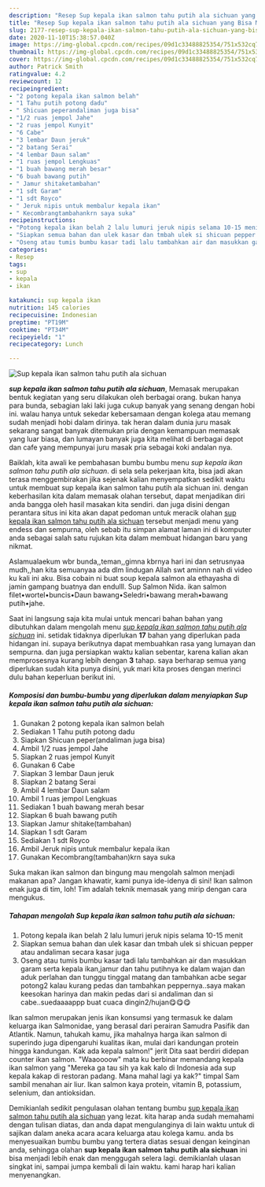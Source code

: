 ```yaml
---
description: "Resep Sup kepala ikan salmon tahu putih ala sichuan yang Bisa Manjain Lidah"
title: "Resep Sup kepala ikan salmon tahu putih ala sichuan yang Bisa Manjain Lidah"
slug: 2177-resep-sup-kepala-ikan-salmon-tahu-putih-ala-sichuan-yang-bisa-manjain-lidah
date: 2020-11-10T15:38:57.040Z
image: https://img-global.cpcdn.com/recipes/09d1c33488825354/751x532cq70/sup-kepala-ikan-salmon-tahu-putih-ala-sichuan-foto-resep-utama.jpg
thumbnail: https://img-global.cpcdn.com/recipes/09d1c33488825354/751x532cq70/sup-kepala-ikan-salmon-tahu-putih-ala-sichuan-foto-resep-utama.jpg
cover: https://img-global.cpcdn.com/recipes/09d1c33488825354/751x532cq70/sup-kepala-ikan-salmon-tahu-putih-ala-sichuan-foto-resep-utama.jpg
author: Patrick Smith
ratingvalue: 4.2
reviewcount: 12
recipeingredient:
- "2 potong kepala ikan salmon belah"
- "1 Tahu putih potong dadu"
- " Shicuan peperandaliman juga bisa"
- "1/2 ruas jempol Jahe"
- "2 ruas jempol Kunyit"
- "6 Cabe"
- "3 lembar Daun jeruk"
- "2 batang Serai"
- "4 lembar Daun salam"
- "1 ruas jempol Lengkuas"
- "1 buah bawang merah besar"
- "6 buah bawang putih"
- " Jamur shitaketambahan"
- "1 sdt Garam"
- "1 sdt Royco"
- " Jeruk nipis untuk membalur kepala ikan"
- " Kecombrangtambahankrn saya suka"
recipeinstructions:
- "Potong kepala ikan belah 2 lalu lumuri jeruk nipis selama 10-15 menit"
- "Siapkan semua bahan dan ulek kasar dan tmbah ulek si shicuan pepper atau andaliman secara kasar juga"
- "Oseng atau tumis bumbu kasar tadi lalu tambahkan air dan masukkan garam serta kepala ikan,jamur dan tahu putihnya ke dalam wajan dan aduk perlahan dan tunggu tinggal matang dan tambahkan acbe segar potong2 kalau kurang pedas dan tambahkan peppernya..saya makan keesokan harinya dan makin pedas dari si andaliman dan si cabe..suedaaaappp buat cuaca dingin2/hujan😋😋😋"
categories:
- Resep
tags:
- sup
- kepala
- ikan

katakunci: sup kepala ikan 
nutrition: 145 calories
recipecuisine: Indonesian
preptime: "PT19M"
cooktime: "PT34M"
recipeyield: "1"
recipecategory: Lunch

---
```



![Sup kepala ikan salmon tahu putih ala sichuan](https://img-global.cpcdn.com/recipes/09d1c33488825354/751x532cq70/sup-kepala-ikan-salmon-tahu-putih-ala-sichuan-foto-resep-utama.jpg)

<b><i>sup kepala ikan salmon tahu putih ala sichuan</i></b>, Memasak merupakan bentuk kegiatan yang seru dilakukan oleh berbagai orang. bukan hanya para bunda, sebagian laki laki juga cukup banyak yang senang dengan hobi ini. walau hanya untuk sekedar kebersamaan dengan kolega atau memang sudah menjadi hobi dalam dirinya. tak heran dalam dunia juru masak sekarang sangat banyak ditemukan pria dengan kemampuan memasak yang luar biasa, dan lumayan banyak juga kita melihat di berbagai depot dan cafe yang mempunyai juru masak pria sebagai koki andalan nya.

Baiklah, kita awali ke pembahasan bumbu bumbu menu <i>sup kepala ikan salmon tahu putih ala sichuan</i>. di sela sela pekerjaan kita, bisa jadi akan terasa menggembirakan jika sejenak kalian menyempatkan sedikit waktu untuk membuat sup kepala ikan salmon tahu putih ala sichuan ini. dengan keberhasilan kita dalam memasak olahan tersebut, dapat menjadikan diri anda bangga oleh hasil masakan kita sendiri. dan juga disini dengan perantara situs ini kita akan dapat pedoman untuk meracik olahan <u>sup kepala ikan salmon tahu putih ala sichuan</u> tersebut menjadi menu yang endess dan sempurna, oleh sebab itu simpan alamat laman ini di komputer anda sebagai salah satu rujukan kita dalam membuat hidangan baru yang nikmat.

Aslamualaekum wbr bunda,,teman,,gimna kbrnya hari ini dan setrusnyaa mudh,,han kita semuanyaa ada dlm lindugan Allah swt aminnn nah di video ku kali ini aku. Bisa cobain ni buat soup kepala salmon ala ethayasha di jamin gampang buatnya dan endulll. Sup Salmon Nida. ikan salmon filet•wortel•buncis•Daun bawang•Seledri•bawang merah•bawang putih•jahe.


Saat ini langsung saja kita mulai untuk mencari bahan bahan yang dibutuhkan dalam mengolah menu <u><i>sup kepala ikan salmon tahu putih ala sichuan</i></u> ini. setidak tidaknya diperlukan <b>17</b> bahan yang diperlukan pada hidangan ini. supaya berikutnya dapat membuahkan rasa yang lumayan dan sempurna. dan juga persiapkan waktu kalian sebentar, karena kalian akan memprosesnya kurang lebih dengan <b>3</b> tahap. saya berharap semua yang diperlukan sudah kita punya disini, yuk mari kita proses dengan merinci dulu bahan keperluan berikut ini.

<!--inarticleads1-->

##### Komposisi dan bumbu-bumbu yang diperlukan dalam menyiapkan Sup kepala ikan salmon tahu putih ala sichuan:

1. Gunakan 2 potong kepala ikan salmon belah
1. Sediakan 1 Tahu putih potong dadu
1. Siapkan  Shicuan peper(andaliman juga bisa)
1. Ambil 1/2 ruas jempol Jahe
1. Siapkan 2 ruas jempol Kunyit
1. Gunakan 6 Cabe
1. Siapkan 3 lembar Daun jeruk
1. Siapkan 2 batang Serai
1. Ambil 4 lembar Daun salam
1. Ambil 1 ruas jempol Lengkuas
1. Sediakan 1 buah bawang merah besar
1. Siapkan 6 buah bawang putih
1. Siapkan  Jamur shitake(tambahan)
1. Siapkan 1 sdt Garam
1. Sediakan 1 sdt Royco
1. Ambil  Jeruk nipis untuk membalur kepala ikan
1. Gunakan  Kecombrang(tambahan)krn saya suka


Suka makan ikan salmon dan bingung mau mengolah salmon menjadi makanan apa? Jangan khawatir, kami punya ide-idenya di sini! Ikan salmon enak juga di tim, loh! Tim adalah teknik memasak yang mirip dengan cara mengukus. 

<!--inarticleads2-->

##### Tahapan mengolah Sup kepala ikan salmon tahu putih ala sichuan:

1. Potong kepala ikan belah 2 lalu lumuri jeruk nipis selama 10-15 menit
1. Siapkan semua bahan dan ulek kasar dan tmbah ulek si shicuan pepper atau andaliman secara kasar juga
1. Oseng atau tumis bumbu kasar tadi lalu tambahkan air dan masukkan garam serta kepala ikan,jamur dan tahu putihnya ke dalam wajan dan aduk perlahan dan tunggu tinggal matang dan tambahkan acbe segar potong2 kalau kurang pedas dan tambahkan peppernya..saya makan keesokan harinya dan makin pedas dari si andaliman dan si cabe..suedaaaappp buat cuaca dingin2/hujan😋😋😋


Ikan salmon merupakan jenis ikan konsumsi yang termasuk ke dalam keluarga ikan Salmonidae, yang berasal dari perairan Samudra Pasifik dan Atlantik. Namun, tahukah kamu, jika mahalnya harga ikan salmon di superindo juga dipengaruhi kualitas ikan, mulai dari kandungan protein hingga kandungan. Kak ada kepala salmon!&#34; jerit Dita saat berdiri didepan counter ikan salmon. &#34;Waaoooow&#34; mata ku berbinar memandang kepala ikan salmon yang &#34;Mereka ga tau sih ya kak kalo di Indonesia ada sup kepala kakap di restoran padang. Mana mahal lagi ya kak?&#34; timpal Sam sambil menahan air liur. Ikan salmon kaya protein, vitamin B, potassium, selenium, dan antioksidan. 

Demikianlah sedikit pengulasan olahan tentang bumbu <u>sup kepala ikan salmon tahu putih ala sichuan</u> yang lezat. kita harap anda sudah memahami dengan tulisan diatas, dan anda dapat mengulanginya di lain waktu untuk di sajikan dalam aneka acara acara keluarga atau kolega kamu. anda bs menyesuaikan bumbu bumbu yang tertera diatas sesuai dengan keinginan anda, sehingga olahan <b>sup kepala ikan salmon tahu putih ala sichuan</b> ini bisa menjadi lebih enak dan menggugah selera lagi. demikianlah ulasan singkat ini, sampai jumpa kembali di lain waktu. kami harap hari kalian menyenangkan.
